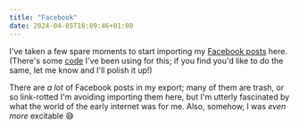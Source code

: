 ```yaml
---
title: "Facebook"
date: 2024-04-05T16:09:46+01:00
---
```


I've taken a few spare moments to start importing my [Facebook posts](/tags/from-facebook) here. (There's some [code](https://github.com/by-jp/www.byjp.me/tree/main/tools/archive/facebook) I've been using for this; if you find you'd like to do the same, let me know and I'll polish it up!)

There are _a lot_ of Facebook posts in my export; many of them are trash, or so link-rotted I'm avoiding importing them here, but I'm utterly fascinated by what the world of the early internet was for me. Also, somehow, I was _even more_ excitable 😅
